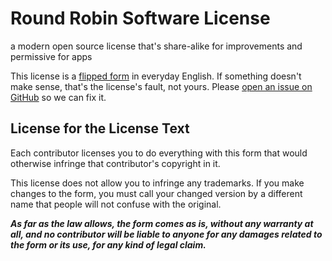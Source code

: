 # Round Robin Software License

a modern open source license that's share-alike for improvements and permissive for apps

This license is a [flipped form](https://flippedform.com) in everyday English.  If something doesn't make sense, that's the license's fault, not yours.  Please [open an issue on GitHub](https://github.com/berneout/round-robin-license/issues/new) so we can fix it.

## License for the License Text

Each contributor licenses you to do everything with this form that would otherwise infringe that contributor's copyright in it.

This license does not allow you to infringe any trademarks.  If you make changes to the form, you must call your changed version by a different name that people will not confuse with the original.

***As far as the law allows, the form comes as is, without any warranty at all, and no contributor will be liable to anyone for any damages related to the form or its use, for any kind of legal claim.***
